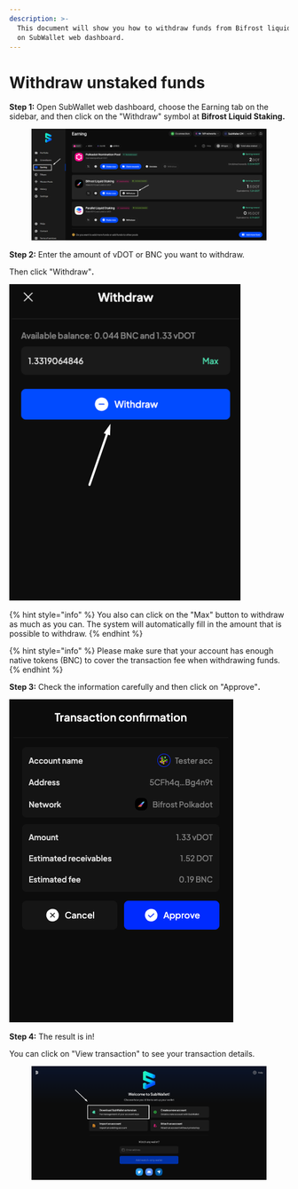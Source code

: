 ```yaml
---
description: >-
  This document will show you how to withdraw funds from Bifrost liquid staking
  on SubWallet web dashboard.
---
```


# Withdraw unstaked funds

**Step 1:** Open SubWallet web dashboard, choose the Earning tab on the sidebar, and then click on the "Withdraw" symbol at **Bifrost Liquid Staking.**

<figure><img src="../../../.gitbook/assets/image (1) (1) (1).png" alt=""><figcaption></figcaption></figure>

**Step 2:** Enter the amount of vDOT or BNC you want to withdraw.

Then click "Withdraw"**.**

![](<../../../.gitbook/assets/image (6) (1).png>)

{% hint style="info" %}
You also can click on the "Max" button to withdraw as much as you can. The system will automatically fill in the amount that is possible to withdraw.&#x20;
{% endhint %}

{% hint style="info" %}
Please make sure that your account has enough native tokens (BNC) to cover the transaction fee when withdrawing funds.
{% endhint %}

**Step 3:** Check the information carefully and then click on "Approve"**.**

![](<../../../.gitbook/assets/image (9) (1).png>)

**Step 4:** The result is in!

You can click on "View transaction" to see your transaction details.

<figure><img src="../../../.gitbook/assets/image (135).png" alt=""><figcaption></figcaption></figure>
